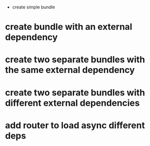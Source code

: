 + create simple bundle
# create bundle with an external dependency
# create two separate bundles with the same external dependency
# create two separate bundles with different external dependencies
# add router to load async different deps
